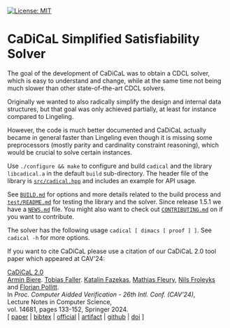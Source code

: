 [![License: MIT](https://img.shields.io/badge/License-MIT-yellow.svg)](https://opensource.org/licenses/MIT)


CaDiCaL Simplified Satisfiability Solver
===============================================================================

The goal of the development of CaDiCaL was to obtain a CDCL solver,
which is easy to understand and change, while at the same time not being
much slower than other state-of-the-art CDCL solvers.

Originally we wanted to also radically simplify the design and internal data
structures, but that goal was only achieved partially, at least for instance
compared to Lingeling.

However, the code is much better documented and CaDiCaL actually became in
general faster than Lingeling even though it is missing some preprocessors
(mostly parity and cardinality constraint reasoning), which would be crucial
to solve certain instances.

Use `./configure && make` to configure and build `cadical` and the library
`libcadical.a` in the default `build` sub-directory.  The header file of
the library is [`src/cadical.hpp`](src/cadical.hpp) and includes an example
for API usage.
  
See [`BUILD.md`](BUILD.md) for options and more details related to the build
process and [`test/README.md`](test/README.md) for testing the library and
the solver.  Since release 1.5.1 we have a [`NEWS.md`](NEWS.md) file.
You might also want to check out [`CONTRIBUTING.md`](CONTRIBUTING.md) on
if you want to contribute.

The solver has the following usage `cadical [ dimacs [ proof ] ]`.
See `cadical -h` for more options.

If you want to cite CaDiCaL please use a citation of our CaDiCaL 2.0 tool
paper which appeared at CAV'24:

<p>
<a
href="https://cca.informatik.uni-freiburg.de/papers/BiereFallerFazekasFleuryFroleyksPollitt-CAV24.pdf">CaDiCaL
2.0</a>
<br>
<a href="https://cca.informatik.uni-freiburg.de/biere">Armin Biere</a>.
<a href="https://cca.informatik.uni-freiburg.de/fallert">Tobias Faller</a>.
<a href="https://kfazekas.github.io">Katalin Fazekas</a>,
<a href="https://cca.informatik.uni-freiburg.de/fleury">Mathias Fleury</a>,
<a href="https://fmv.jku.at/froleyks">Nils Froleyks</a> and
<a href="https://cca.informatik.uni-freiburg.de/pollittf">Florian Pollitt</a>.
<br>
In
<i>
Proc.&nbsp;Computer Aidded Verification - 26th Intl.&nbsp;Conf.&nbsp;(CAV'24)</i>,
<br>
Lecture Notes in Computer Science,
<br>
vol.&nbsp;14681,
pages 133-152,
Springer 2024.
<br>
[ <a href="https://cca.informatik.uni-freiburg.de/papers/BiereFallerFazekasFleuryFroleyksPollitt-CAV24.pdf">paper</a>
| <a href="https://cca.informatik.uni-freiburg.de/papers/BiereFallerFazekasFleuryFroleyksPollitt-CAV24.bib">bibtex</a>
| <a href="https://cca.informatik.uni-freiburg.de/papers/BiereFallerFazekasFleuryFroleyksPollitt-CAV24-Springer.pdf">official</a>
| <a href="https://zenodo.org/records/10943125">artifact</a>
| <a href="https://github.com/arminbiere/cadical">github</a>
| <a href="https://doi.org/10.1007/978-3-031-37703-7">doi</a>
]
</p>
